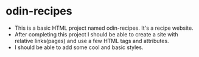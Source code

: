 # odin-recipes

- This is a basic HTML project named odin-recipes. It's a recipe website.
- After completing this project I should be able to create a site with relative links(pages) and use a few HTML tags and attributes.
- I should be able to add some cool and basic styles.

<!-- I learnt how to use git commit without the message flag and the message itself.(just "git commit")
This allows you multiple lines of commit messages, usually 2 lines with a blank line separating them.
The first one is the action/change/fixes applied and the second is the reason. -->